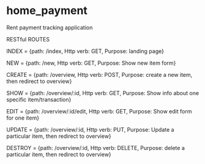 # home_payment
Rent payment tracking application

RESTful ROUTES

INDEX = {path: /index, Http verb: GET, Purpose: landing page}

NEW = {path: /new, Http verb: GET, Purpose: Show new item form}

CREATE = {path: /overview, Http verb: POST, Purpose: create a new item, then redirect to overview}

SHOW = {path: /overview/:id, Http verb: GET, Purpose: Show info about one specific item/transaction}

EDIT = {path: /overview/:id/edit, Http verb: GET, Purpose: Show edit form for one item}

UPDATE = {path: /overview/:id, Http verb: PUT, Purpose: Update a particular item, then redirect to overview}

DESTROY = {path: /overview/:id, Http verb: DELETE, Purpose: delete a particular item, then redirect to overview}